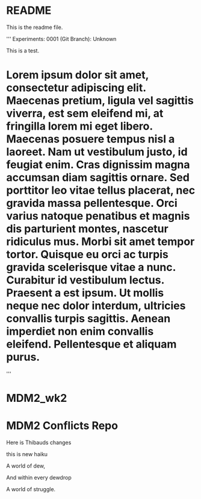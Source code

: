 README
=======
This is the readme file.

'''
Experiments:
0001 (Git Branch): Unknown

This is a test.

Lorem ipsum dolor sit amet, consectetur adipiscing elit. Maecenas pretium, ligula vel sagittis viverra, est sem eleifend mi, at fringilla lorem mi eget libero. Maecenas posuere tempus nisl a laoreet. Nam ut vestibulum justo, id feugiat enim. Cras dignissim magna accumsan diam sagittis ornare. Sed porttitor leo vitae tellus placerat, nec gravida massa pellentesque. Orci varius natoque penatibus et magnis dis parturient montes, nascetur ridiculus mus. Morbi sit amet tempor tortor. Quisque eu orci ac turpis gravida scelerisque vitae a nunc. Curabitur id vestibulum lectus. Praesent a est ipsum. Ut mollis neque nec dolor interdum, ultricies convallis turpis sagittis. Aenean imperdiet non enim convallis eleifend. Pellentesque et aliquam purus.
=======
'''

# MDM2_wk2

MDM2 Conflicts Repo
===================

Here is Thibauds changes

this is new haiku

A world of dew,

And within every dewdrop

A world of struggle.

